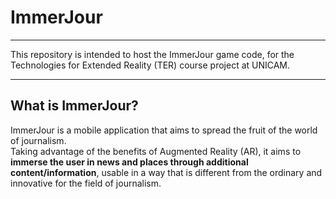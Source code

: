 # ImmerJour
---
This repository is intended to host the ImmerJour game code, for the Technologies for Extended Reality (TER) course project at UNICAM.

---

## What is ImmerJour?
ImmerJour is a mobile application that aims to spread the fruit of the world of journalism.<br/> Taking advantage of the benefits of Augmented Reality (AR), it aims to **immerse the user in news and places through additional content/information**, usable in a way that is different from the ordinary and innovative for the field of journalism.
